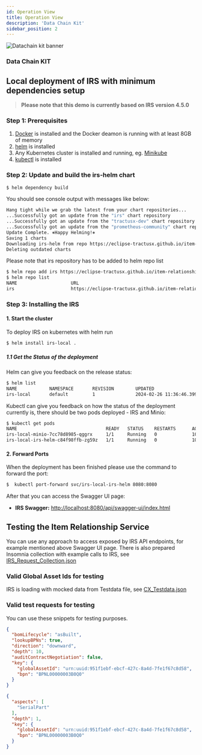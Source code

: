 ```yaml
---
id: Operation View
title: Operation View
description: 'Data Chain Kit'
sidebar_position: 2
---
```


![Datachain kit banner](@site/static/img/DataChainKitIcon.png)

### Data Chain KIT

## Local deployment of IRS with minimum dependencies setup

> **Please note that this demo is currently based on IRS version 4.5.0**

### Step 1: Prerequisites

1. [Docker](https://docs.docker.com/get-docker/) is installed and the Docker deamon is running with at least 8GB of memory
2. [helm](https://helm.sh/docs/intro/install/) is installed
3. Any Kubernetes cluster is installed and running, eg. [Minikube](https://minikube.sigs.k8s.io/docs/start/)
4. [kubectl](https://kubernetes.io/docs/tasks/tools/) is installed

### Step 2: Update and build the irs-helm chart

```bash
$ helm dependency build
```
You should see console output with messages like below:
```bash
Hang tight while we grab the latest from your chart repositories...
...Successfully got an update from the "irs" chart repository
...Successfully got an update from the "tractusx-dev" chart repository
...Successfully got an update from the "prometheus-community" chart repository
Update Complete. ⎈Happy Helming!⎈
Saving 1 charts
Downloading irs-helm from repo https://eclipse-tractusx.github.io/item-relationship-service
Deleting outdated charts
```
Please note that irs repository has to be added to helm repo list
```bash
$ helm repo add irs https://eclipse-tractusx.github.io/item-relationship-service
$ helm repo list
NAME                    URL
irs                     https://eclipse-tractusx.github.io/item-relationship-service
```

### Step 3: Installing the IRS

#### 1. Start the cluster

To deploy IRS on kubernetes with helm run

```bash
$ helm install irs-local .
```

##### 1.1 Get the Status of the deployment

Helm can give you feedback on the release status:

```bash
$ helm list
NAME            NAMESPACE       REVISION        UPDATED                                 STATUS          CHART                   APP VERSION
irs-local       default         1               2024-02-26 11:36:46.399546 +0100 CET    deployed        irs-helm-local-6.14.0   4.5.0
```
Kubectl can give you feedback on how the status of the deployment currently is, there should be two pods deployed - IRS and Minio:
```bash
$ kubectl get pods
NAME                                 READY   STATUS    RESTARTS      AGE
irs-local-minio-7cc78d8985-qggrx     1/1     Running   0             10m
irs-local-irs-helm-c84f98ffb-zg59z   1/1     Running   0             10m

```

#### 2. Forward Ports

When the deployment has been finished please use the command to forward the port:

```bash
$  kubectl port-forward svc/irs-local-irs-helm 8080:8080
```

After that you can access the Swagger UI page:

* **IRS Swagger:** [http://localhost:8080/api/swagger-ui/index.html](http://localhost:8080/api/swagger-ui/index.html)

## Testing the Item Relationship Service

You can use any approach to access exposed by IRS API endpoints, for example mentioned above Swagger UI page. There is also prepared Insomnia collection with example calls to IRS, see [IRS_Request_Collection.json](../../testing/IRS_Request_Collection.json)

### Valid Global Asset Ids for testing

IRS is loading with mocked data from Testdata file, see [CX_Testdata.json](../../../irs-models/src/main/resources/test_data/CX_Testdata.json)

### Valid test requests for testing

You can use these snippets for testing purposes.

```json
{
  "bomLifecycle": "asBuilt",
  "lookupBPNs": true,
  "direction": "downward",
  "depth": 10,
  "auditContractNegotiation": false,
  "key": {
    "globalAssetId": "urn:uuid:951f1ebf-ebcf-427c-8a4d-7fe1f67c8d58",
    "bpn": "BPNL00000003B0Q0"
  }
}
````

```json
{
  "aspects": [
    "SerialPart"
  ],
  "depth": 1,
  "key": {
    "globalAssetId": "urn:uuid:951f1ebf-ebcf-427c-8a4d-7fe1f67c8d58",
    "bpn": "BPNL00000003B0Q0"
  }
}
```
